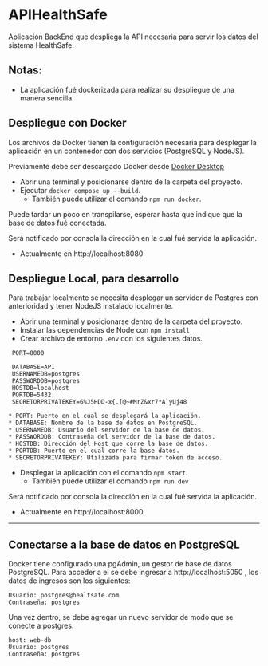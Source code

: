 # APIHealthSafe

Aplicación BackEnd que despliega la API necesaria para servir los datos del sistema HealthSafe.

## Notas:

* La aplicación fué dockerizada para realizar su despliegue de una manera sencilla.

## Despliegue con Docker

Los archivos de Docker tienen la configuración necesaria para desplegar la aplicación en un contenedor con dos servicios (PostgreSQL y NodeJS).

Previamente debe ser descargado Docker desde [Docker Desktop]( https://www.docker.com/get-started )

* Abrir una terminal y posicionarse dentro de la carpeta del proyecto.
* Ejecutar ```docker compose up --build```. 
  * También puede utilizar el comando ```npm run docker```.

Puede tardar un poco en transpilarse, esperar hasta que indique que la base de datos fué conectada.

Será notificado por consola la dirección en la cual fué servida la aplicación.
* Actualmente en http://localhost:8080

## Despliegue Local, para desarrollo

Para trabajar localmente se necesita desplegar un servidor de Postgres con anterioridad y tener NodeJS instalado localmente.
 * Abrir una terminal y posicionarse dentro de la carpeta del proyecto.
 * Instalar las dependencias de Node con ```npm install```
 * Crear archivo de entorno ```.env``` con los siguientes datos.
  ~~~
   PORT=8000 
      
   DATABASE=API
   USERNAMEDB=postgres
   PASSWORDDB=postgres
   HOSTDB=localhost
   PORTDB=5432
   SECRETORPRIVATEKEY=6%J5HDD-x{.[@~#MrZ&xr7*A`yUj48
   ~~~
   
    * PORT: Puerto en el cual se desplegará la aplicación.
    * DATABASE: Nombre de la base de datos en PostgreSQL.
    * USERNAMEDB: Usuario del servidor de la base de datos.
    * PASSWORDDB: Contraseña del servidor de la base de datos.
    * HOSTDB: Dirección del Host que corre la base de datos.
    * PORTDB: Puerto en el cual corre la base datos.
    * SECRETORPRIVATEKEY: Utilizada para firmar token de acceso.
       
  * Desplegar la aplicación con el comando ```npm start```.
    * También puede utilizar el comando ```npm run dev```

Será notificado por consola la dirección en la cual fué servida la aplicación.

  * Actualmente en http://localhost:8000

---
## Conectarse a la base de datos en PostgreSQL

Docker tiene configurado una pgAdmin, un gestor de base de datos PostgreSQL.
Para acceder a el se debe ingresar a http://localhost:5050 , los datos de ingresos son los siguientes:

  ~~~
  Usuario: postgres@healtsafe.com
  Contraseña: postgres
  ~~~

Una vez dentro, se debe agregar un nuevo servidor de modo que se conecte a postgres.

  ~~~
  host: web-db
  Usuario: postgres
  Contraseña: postgres
  ~~~
